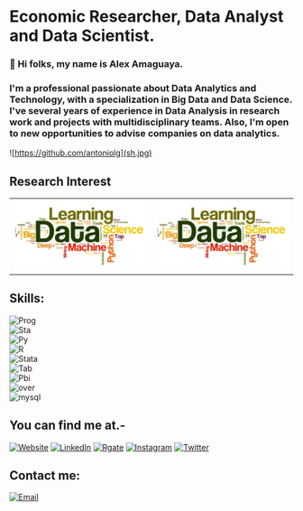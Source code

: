 # Economic Researcher, Data Analyst and Data Scientist.
### 👋 Hi folks, my name is Alex Amaguaya.
### I'm a professional passionate about Data Analytics and Technology, with a specialization in Big Data and Data Science. I've several years of experience in Data Analysis in research work and projects with multidisciplinary teams. Also, I'm open to new opportunities to advise companies on data analytics.

![https://github.com/antoniolg](sh.jpg)

## Research Interest
<table style="width:100%">
  <tr>
    <td>
	<a href="https://youtu.be/BQaxPwZWboA">
  		<img src="sh.jpg">
	</a>
	</td>
	<td>	
	<a href="https://youtu.be/ebQphhLpJG0">
  		<img src="sh.jpg">
	</a>
	</td>
 
  </tr>
</table>
</table>



## Skills:
![Prog](https://img.shields.io/badge/Programming-3dcfdc?style=for-the-badge&logo=SmartThings&logoColor=white&labelColor=101010)</br>
![Sta](https://img.shields.io/badge/Statistic-3ae620?style=for-the-badge&logo=smart&logoColor=white&labelColor=101010)</br>
![Py](https://img.shields.io/badge/Python-ffbf00?style=for-the-badge&logo=Python&logoColor=white&labelColor=101010)</br>
![R](https://img.shields.io/badge/R-0095D5?style=for-the-badge&logo=R&logoColor=white&labelColor=101010)</br>
![Stata](https://img.shields.io/badge/Stata-d435c9?style=for-the-badge&logo=SmartThings&logoColor=white&labelColor=101010)</br>
![Tab](https://img.shields.io/badge/Tableau-f52525?style=for-the-badge&logo=Tableau&logoColor=white&labelColor=101010)</br>
![Pbi](https://img.shields.io/badge/powerbi-0095D5?style=for-the-badge&logo=SmartThings&logoColor=white&labelColor=101010)</br>
![over](https://img.shields.io/badge/Overleaf-d3db2c?style=for-the-badge&logo=overleaf&logoColor=white&labelColor=101010)</br>
![mysql](https://img.shields.io/badge/Mysql-2cafdb?style=for-the-badge&logo=mysql&logoColor=white&labelColor=101010)</br>

## You can find me at.-

[![Website](https://img.shields.io/badge/Website-alex_amaguaya.com-27aef2?style=for-the-badge&logo=wordpress&logoColor=white&labelColor=101010)](https://aamaguay.github.io/blog/)
[![LinkedIn](https://img.shields.io/badge/LinkedIn-Alex_Amaguaya-27f26e?style=for-the-badge&logo=linkedin&logoColor=white&labelColor=101010)](https://www.linkedin.com/in/alex-amaguaya-074438128/)
[![Rgate](https://img.shields.io/badge/ResearchGate-Alex_Amaguaya-f23d5b?style=for-the-badge&logo=researchgate&logoColor=white&labelColor=101010)](https://www.researchgate.net/profile/Alex_Amaguaya)
[![Instagram](https://img.shields.io/badge/Instagram-@programmer_economist-f5f538?style=for-the-badge&logo=instagram&logoColor=white&labelColor=101010)](https://www.instagram.com/programmer_economist/)
[![Twitter](https://img.shields.io/badge/Twitter-@Alex_Amaguaya-ffae57?style=for-the-badge&logo=twitter&logoColor=white&labelColor=101010)](https://twitter.com/Alex_Amaguaya)

## Contact me:

[![Email](https://img.shields.io/badge/Mail-Alex_Amaguaya-6980f0?style=for-the-badge&logo=gmail&logoColor=white&labelColor=101010)](mailto:aamaguay@espol.edu.ec)
